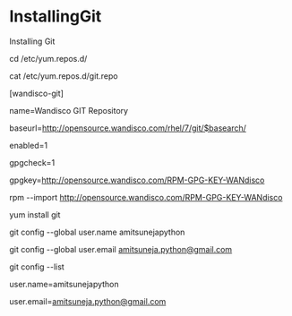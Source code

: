 # InstallingGit
Installing Git

cd /etc/yum.repos.d/


cat /etc/yum.repos.d/git.repo

[wandisco-git]

name=Wandisco GIT Repository

baseurl=http://opensource.wandisco.com/rhel/7/git/$basearch/

enabled=1

gpgcheck=1

gpgkey=http://opensource.wandisco.com/RPM-GPG-KEY-WANdisco




rpm --import http://opensource.wandisco.com/RPM-GPG-KEY-WANdisco




yum install git




git config --global user.name amitsunejapython





git config --global user.email amitsuneja.python@gmail.com





git config --list

user.name=amitsunejapython

user.email=amitsuneja.python@gmail.com


